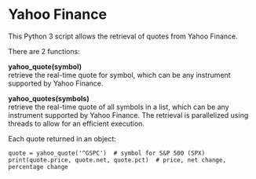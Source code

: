 # Yahoo Finance

This Python 3 script allows the retrieval of quotes from Yahoo Finance.

There are 2 functions:

<b>yahoo_quote(symbol)</b><br>
retrieve the real-time quote for symbol, which can be any instrument supported by Yahoo Finance.

<b>yahoo_quotes(symbols)</b><br>
retrieve the real-time quote of all symbols in a list, which can be any instrument supported by Yahoo Finance. The retrieval is parallelized using threads to allow for an efficient execution.

Each quote returned in an object:
```
quote = yahoo_quote('^GSPC')  # symbol for S&P 500 (SPX)
print(quote.price, quote.net, quote.pct)  # price, net change, percentage change
```
